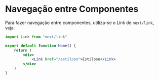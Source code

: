 # Navegação entre Componentes
Para fazer navegação entre componentes, utiliza-se o Link de ```next/link```, veja:
```jsx
import Link from "next/link"

export default function Home() {
    return (
        <div>
            <Link href="/estiloso">Estiloso</Link>
        </div>
    )
}
```